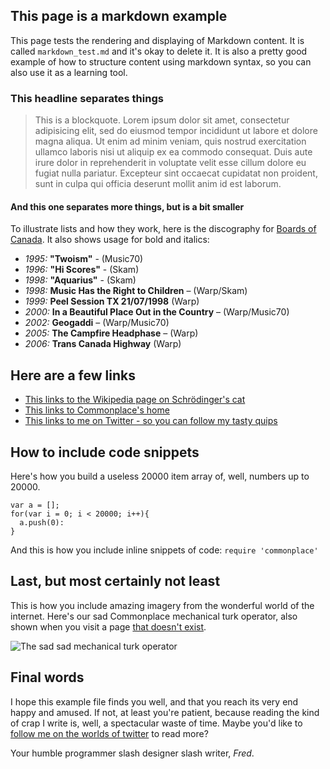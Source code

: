 ## This page is a markdown example

This page tests the rendering and displaying of Markdown content. It is called `markdown_test.md` and it's okay to delete it. It is also a pretty good example of how to structure content using markdown syntax, so you can also use it as a learning tool. 

### This headline separates things

> This is a blockquote. Lorem ipsum dolor sit amet, consectetur adipisicing elit, sed do eiusmod tempor incididunt ut labore et dolore magna aliqua. Ut enim ad minim veniam, quis nostrud exercitation ullamco laboris nisi ut aliquip ex ea commodo consequat. Duis aute irure dolor in reprehenderit in voluptate velit esse cillum dolore eu fugiat nulla pariatur. Excepteur sint occaecat cupidatat non proident, sunt in culpa qui officia deserunt mollit anim id est laborum.

#### And this one separates more things, but is a bit smaller

To illustrate lists and how they work, here is the discography for [Boards of Canada](http://en.wikipedia.org/wiki/Boards_of_Canada). It also shows usage for bold and italics:

* *1995:* **"Twoism"** - (Music70)
* *1996:* **"Hi Scores"** - (Skam)
* *1998:* **"Aquarius"** - (Skam)
* *1998:* **Music Has the Right to Children** – (Warp/Skam)
* *1999:* **Peel Session TX 21/07/1998** (Warp)
* *2000:* **In a Beautiful Place Out in the Country** – (Warp/Music70)
* *2002:* **Geogaddi** – (Warp/Music70)
* *2005:* **The Campfire Headphase** – (Warp)
* *2006:* **Trans Canada Highway** (Warp)

## Here are a few links

* [This links to the Wikipedia page on Schrödinger's cat](http://en.wikipedia.org/wiki/Schr%C3%B6dinger's_cat)
* [This links to Commonplace's home](/)
* [This links to me on Twitter - so you can follow my tasty quips](http://twitter.com/f)


## How to include code snippets

Here's how you build a useless 20000 item array of, well, numbers up to 20000.

    var a = [];
    for(var i = 0; i < 20000; i++){
      a.push(0):
    }

And this is how you include inline snippets of code: `require 'commonplace'`

## Last, but most certainly not least

This is how you include amazing imagery from the wonderful world of the internet. Here's our sad Commonplace mechanical turk operator, also shown when you visit a page [that doesn't exist](/apagethatdoesntexistunlessyouareawesome).

![The sad sad mechanical turk operator](/img/sadturk.png)

## Final words

I hope this example file finds you well, and that you reach its very end happy and amused. If not, at least you're patient, because reading the kind of crap I write is, well, a spectacular waste of time. Maybe you'd like to [follow me on the worlds of twitter](http://twitter.com/f) to read more?

Your humble programmer slash designer slash writer, *Fred*.